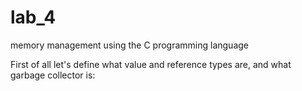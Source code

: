 # lab_4
memory management using the C programming language

First of all let's define what value and reference types are, and what garbage collector is:


